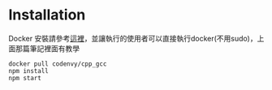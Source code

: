 # Installation
Docker 安裝請參考[這裡](https://hackmd.io/EYQwzAZgDDAmC0B2EECM8AstHoBy1zCV1VwFMJQQpFgg)，並讓執行的使用者可以直接執行docker(不用sudo)，上面那篇筆記裡面有教學
```
docker pull codenvy/cpp_gcc
npm install
npm start
```
